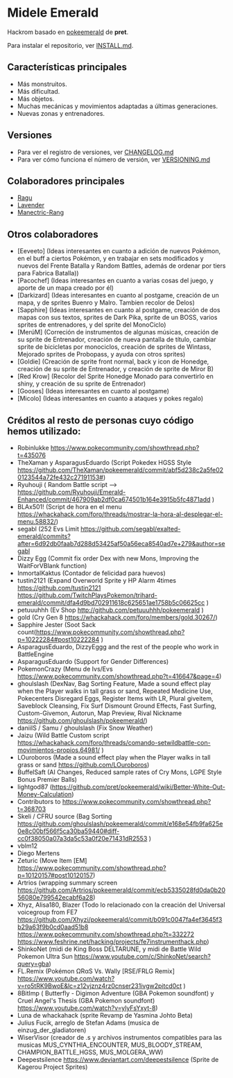 # Midele Emerald

Hackrom basado en [pokeemerald](https://github.com/pret/pokeemerald) de **pret**.

Para instalar el repositorio, ver [INSTALL.md](INSTALL.md).

## Características principales

- Más monstruitos.
- Más dificultad.
- Más objetos.
- Muchas mecánicas y movimientos adaptadas a últimas generaciones.
- Nuevas zonas y entrenadores.

## Versiones
- Para ver el registro de versiones, ver [CHANGELOG.md](CHANGELOG.md)
- Para ver cómo funciona el número de versión, ver [VERSIONING.md](VERSIONING.md)

## Colaboradores principales

- [Ragu](https://github.com/Raguzero)
- [Lavender](https://github.com/LavenderG)
- [Manectric-Rang](https://github.com/Manectric-Rang)

## Otros colaboradores
- [Eeveeto] (Ideas interesantes en cuanto a adición de nuevos Pokémon, en el buff a ciertos Pokémon, y en trabajar en sets modificados y nuevos del Frente Batalla y Random Battles, además de ordenar por tiers para Fabrica Batalla))
- [Pacochef] (Ideas interesantes en cuanto a varias cosas del juego, y aporte de un mapa creado por él)
- [Darkizard] (Ideas interesantes en cuanto al postgame, creación de un mapa, y de sprites Buenro y Malro. Tambien recolor de Delos)
- [Sapphire] (Ideas interesantes en cuanto al postgame, creación de dos mapas con sus textos, sprites de Dark Pika, sprite de un BOSS, varios sprites de entrenadores, y del sprite del MonoCiclo)
- [MerúM] (Correción de instrumentos de algunas músicas, creación de su sprite de Entrenador, creación de nueva pantalla de título, cambiar sprite de bicicletas por monociclos, creación de sprites de Wintass, Mejorado sprites de Probopass, y ayuda con otros sprites)
- [Goldie] (Creación de sprite front normal, back y icon de Honedge, creación de su sprite de Entrenador, y creación de sprite de Miror B)
- [Red Krow] (Recolor del Sprite Honedge Monado para convertirlo en shiny, y creación de su sprite de Entrenador)
- [Gooses] (Ideas interesantes en cuanto al postgame)
- [Micolo] (Ideas interesantes en cuanto a ataques y pokes regalo)

## Créditos al resto de personas cuyo código hemos utilizado:
- Robinlukke https://www.pokecommunity.com/showthread.php?t=435076
- TheXaman y AsparagusEduardo (Script Pokedex HGSS Style https://github.com/TheXaman/pokeemerald/commit/abf5d238c2a5fe020123544a72fe432c27191153#)
- Ryuhouji ( Random Battle script --> https://github.com/Ryuhouji/Emerald-Enhanced/commit/467909ab2df0ca674501b164e3915b5fc4871add )
- BLAx501! (Script de hora en el menu https://whackahack.com/foro/threads/mostrar-la-hora-al-desplegar-el-menu.58832/)
- segabl (252 Evs Limit https://github.com/segabl/exalted-emerald/commits?after=6d92db0faab7d288d53425af50a56eca8540ad7e+279&author=segabl 
- Dizzy Egg (Commit fix order Dex with new Mons, Improving the WaitForVBlank function)
- InmortalKaktus (Contador de felicidad para huevos)
- tustin2121 (Expand Overworld Sprite y HP Alarm 4times https://github.com/tustin2121 https://github.com/TwitchPlaysPokemon/trihard-emerald/commit/dfa4d9bd702911618c625651ae1758b5c06625cc )
- petuuuhhh (Ev Shop http://github.com/petuuuhhh/pokeemerald )
- gold (Cry Gen 8 https://whackahack.com/foro/members/gold.30267/) 
- Sapphire Jester (Soot Sack count(https://www.pokecommunity.com/showthread.php?p=10222284#post10222284 )
- AsparagusEduardo, DizzyEggg and the rest of the people who work in BattleEngine 
- AsparagusEduardo (Support for Gender Differences)
- PokemonCrazy (Menu de Ivs/Evs https://www.pokecommunity.com/showthread.php?t=416647&page=4)
- ghoulslash (DexNav, Bag Sorting Feature, Made a sound effect play when the Player walks in tall grass or sand, Repeated Medicine Use, Pokecenters Disregard Eggs, Register Items with LR, Plural giveitem, Saveblock Cleansing, Fix Surf Dismount Ground Effects, Fast Surfing, Custom-Givemon, Autorun, Map Preview, Rival Nickname https://github.com/ghoulslash/pokeemerald/)
- daniilS / Samu / ghoulslash (Fix Snow Weather)
- Jaizu (Wild Battle Custom script https://whackahack.com/foro/threads/comando-setwildbattle-con-movimientos-propios.64981/ )
- LOuroboros (Made a sound effect play when the Player walks in tall grass or sand  https://github.com/LOuroboros)
- BuffelSaft (AI Changes, Reduced sample rates of Cry Mons, LGPE Style Bonus Premier Balls)
- lightgod87 (https://github.com/pret/pokeemerald/wiki/Better-White-Out-Money-Calculation)
- Contributors to https://www.pokecommunity.com/showthread.php?t=368703
- Skeli / CFRU source (Bag Sorting https://github.com/ghoulslash/pokeemerald/commit/e168e54fb9fa625e0e8c00bf566f5ca30ba59440#diff-cc0f38050a07a3da5c53a0f20e71431dR2553 )
- vblm12
- Diego Mertens
- Zeturic (Move Item [EM] https://www.pokecommunity.com/showthread.php?p=10120157#post10120157)
- Artrios (wrapping summary screen  https://github.com/Artrios/pokeemerald/commit/ecb5335028fd0da0b2056080e799542ecabf6a28)
- Xhyz, Alisa180, Blazer (Todo lo relacionado con la creación del Universal voicegroup from FE7 https://github.com/Xhyzi/pokeemerald/commit/b091c0047fa4ef3645f3b29a63f9b0cd0aad51b8 https://www.pokecommunity.com/showthread.php?t=332272 https://www.feshrine.net/hacking/projects/fe7instrumenthack.php)
- ShinkoNet (midi de King Boss DELTARUNE, y midi de Battle Wild Pokemon Ultra Sun https://www.youtube.com/c/ShinkoNet/search?query=gba)
- FL.Remix (Pokémon ΩRαS Vs. Wally [RSE/FRLG Remix] https://www.youtube.com/watch?v=ro5tRK9BwoE&lc=z12vjznz4rz0cnser231ivgw2pitcd0ct )
- 8BitImp ( Butterfly - Digimon Adventure (GBA Pokemon soundfont) y Cruel Angel's Thesis (GBA Pokemon soundfont) https://www.youtube.com/watch?v=ylyFsYxyt-8)
- Luna de whackahack (sprite Revamp de Yasmina Johto Beta)
- Julius Fucik, arreglo de Stefan Adams (musica de einzug_der_gladiatoren)
- WiserVisor (creador de .s y archivos instrumentos compatibles para las musicas MUS_CYNTHIA_ENCOUNTER, MUS_BLOODY_STREAM, CHAMPION_BATTLE_HGSS, MUS_MOLGERA_WW)
- Deepestsilence https://www.deviantart.com/deepestsilence (Sprite de Kagerou Project Sprites)
